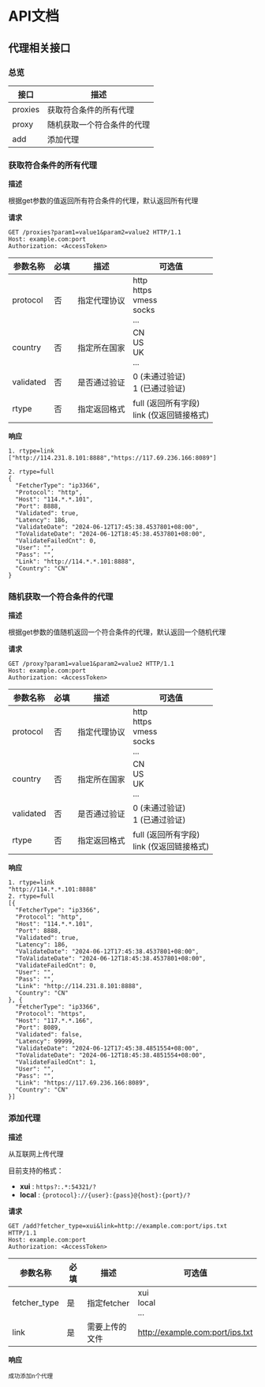 # API文档
## 代理相关接口
### 总览
| 接口      | 描述                       |
|---------| -------------------------- |
| proxies | 获取符合条件的所有代理     |
| proxy   | 随机获取一个符合条件的代理 |
| add     | 添加代理                   |
### 获取符合条件的所有代理
**描述**
<p>根据get参数的值返回所有符合条件的代理，默认返回所有代理</p>

**请求**
```http request
GET /proxies?param1=value1&param2=value2 HTTP/1.1
Host: example.com:port
Authorization: <AccessToken>
```
| 参数名称      | 必填 | 描述     | 可选值                                        |
|-----------|----|--------|--------------------------------------------|
| protocol  | 否  | 指定代理协议 | http<br/>https<br/>vmess<br/>socks<br/>... |
| country   | 否  | 指定所在国家 | CN<br/>US<br/>UK<br/>...                   |
| validated | 否  | 是否通过验证 | 0 (未通过验证)<br/>1 (已通过验证)<br/>               |
| rtype     | 否  | 指定返回格式 | full (返回所有字段)<br/>link (仅返回链接格式)<br/>      |

**响应**
```
1. rtype=link
["http://114.231.8.101:8888","https://117.69.236.166:8089"]

2. rtype=full
{
  "FetcherType": "ip3366",
  "Protocol": "http",
  "Host": "114.*.*.101",
  "Port": 8888,
  "Validated": true,
  "Latency": 186,
  "ValidateDate": "2024-06-12T17:45:38.4537801+08:00",
  "ToValidateDate": "2024-06-12T18:45:38.4537801+08:00",
  "ValidateFailedCnt": 0,
  "User": "",
  "Pass": "",
  "Link": "http://114.*.*.101:8888",
  "Country": "CN"
}

```
### 随机获取一个符合条件的代理
**描述**

<p>根据get参数的值随机返回一个符合条件的代理，默认返回一个随机代理</p>

**请求**

```http request
GET /proxy?param1=value1&param2=value2 HTTP/1.1
Host: example.com:port
Authorization: <AccessToken>
```
| 参数名称      | 必填 | 描述     | 可选值                                        |
|-----------|----|--------|--------------------------------------------|
| protocol  | 否  | 指定代理协议 | http<br/>https<br/>vmess<br/>socks<br/>... |
| country   | 否  | 指定所在国家 | CN<br/>US<br/>UK<br/>...                   |
| validated | 否  | 是否通过验证 | 0 (未通过验证)<br/>1 (已通过验证)<br/>               |
| rtype     | 否  | 指定返回格式 | full (返回所有字段)<br/>link (仅返回链接格式)<br/>      |

**响应**

```
1. rtype=link
"http://114.*.*.101:8888"
2. rtype=full
[{
  "FetcherType": "ip3366",
  "Protocol": "http",
  "Host": "114.*.*.101",
  "Port": 8888,
  "Validated": true,
  "Latency": 186,
  "ValidateDate": "2024-06-12T17:45:38.4537801+08:00",
  "ToValidateDate": "2024-06-12T18:45:38.4537801+08:00",
  "ValidateFailedCnt": 0,
  "User": "",
  "Pass": "",
  "Link": "http://114.231.8.101:8888",
  "Country": "CN"
}, {
  "FetcherType": "ip3366",
  "Protocol": "https",
  "Host": "117.*.*.166",
  "Port": 8089,
  "Validated": false,
  "Latency": 99999,
  "ValidateDate": "2024-06-12T17:45:38.4851554+08:00",
  "ToValidateDate": "2024-06-12T18:45:38.4851554+08:00",
  "ValidateFailedCnt": 1,
  "User": "",
  "Pass": "",
  "Link": "https://117.69.236.166:8089",
  "Country": "CN"
}]
```
### 添加代理
**描述**

<p>从互联网上传代理</p>
目前支持的格式：

- **xui** : `https?:.*:54321/?`
- **local** : `{protocol}://{user}:{pass}@{host}:{port}/?`

**请求**

```http request
GET /add?fetcher_type=xui&link=http://example.com:port/ips.txt HTTP/1.1
Host: example.com:port
Authorization: <AccessToken>
```
| 参数名称         | 必填 | 描述        | 可选值                             |
|--------------|----|-----------|---------------------------------|
| fetcher_type | 是  | 指定fetcher | xui<br/>local<br/>...<br/>      |
| link         | 是  | 需要上传的文件   | http://example.com:port/ips.txt |

**响应**

```
成功添加n个代理
```